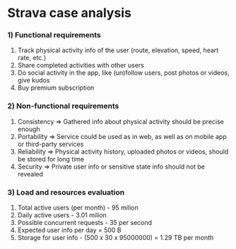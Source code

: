 # Strava case analysis

### 1) Functional requirements

1. Track physical activity info of the user (route, elevation, speed, heart rate, etc.)
2. Share completed activities with other users
3. Do social activity in the app, like (un)follow users, post photos or videos, give kudos
4. Buy premium subscription

### 2) Non-functional requirements

1. Consistency => Gathered info about physical activity should be precise enough
2. Portability => Service could be used as in web, as well as on mobile app or third-party services
3. Reliability => Physical activity history, uploaded photos or videos, should be stored for long time
4. Security => Private user info or sensitive state info should not be revealed

### 3) Load and resources evaluation

1. Total active users (per month) - 95 milion
2. Daily active users - 3.01 milion
3. Possible concurrent requests - 35 per second
4. Expected user info per day = 500 B
5. Storage for user info - (500 x 30 x 95000000) = 1.29 TB per month
